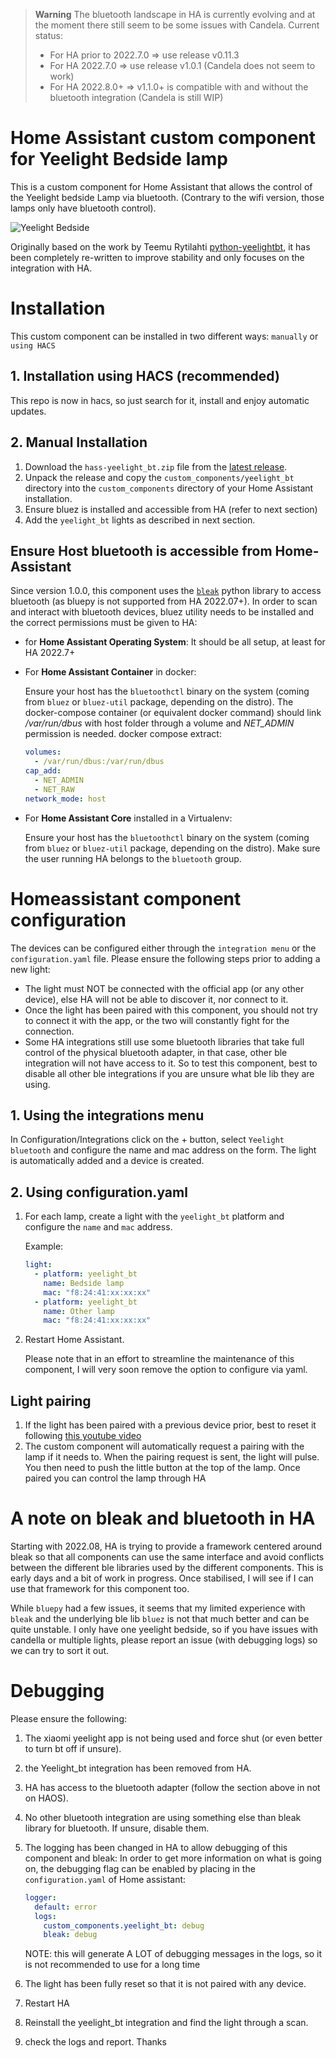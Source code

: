 > **Warning**
> The bluetooth landscape in HA is currently evolving and at the moment there still seem to be some issues with Candela.
> Current status:
>
> - For HA prior to 2022.7.0 => use release v0.11.3
> - For HA 2022.7.0 => use release v1.0.1 (Candela does not seem to work)
> - For HA 2022.8.0+ => v1.1.0+ is compatible with and without the bluetooth integration (Candela is still WIP)

# Home Assistant custom component for Yeelight Bedside lamp

This is a custom component for Home Assistant that allows the control of the Yeelight bedside Lamp via bluetooth. (Contrary to the wifi version, those lamps only have bluetooth control).

![Yeelight Bedside](yeelight-bedside.jpg)

Originally based on the work by Teemu Rytilahti [python-yeelightbt](https://github.com/rytilahti/python-yeelightbt), it has been completely re-written to improve stability and only focuses on the integration with HA.

# Installation

This custom component can be installed in two different ways: `manually` or `using HACS`

## 1. Installation using HACS (recommended)

This repo is now in hacs, so just search for it, install and enjoy automatic updates.

## 2. Manual Installation

1. Download the `hass-yeelight_bt.zip` file from the
   [latest release](https://github.com/hcoohb/hass-yeelightbt/releases/latest).
2. Unpack the release and copy the `custom_components/yeelight_bt` directory
   into the `custom_components` directory of your Home Assistant
   installation.
3. Ensure bluez is installed and accessible from HA (refer to next section)
4. Add the `yeelight_bt` lights as described in next section.

## Ensure Host bluetooth is accessible from Home-Assistant

Since version 1.0.0, this component uses the [`bleak`](https://github.com/hbldh/bleak) python library to access bluetooth (as bluepy is not supported from HA 2022.07+). In order to scan and interact with bluetooth devices, bluez utility needs to be installed and the correct permissions must be given to HA:

- for **Home Assistant Operating System**:
  It should be all setup, at least for HA 2022.7+

- For **Home Assistant Container** in docker:

  Ensure your host has the `bluetoothctl` binary on the system (coming from `bluez` or `bluez-util` package, depending on the distro).
  The docker-compose container (or equivalent docker command) should link _/var/run/dbus_ with host folder through a volume and _NET_ADMIN_ permission is needed. docker compose extract:

  ```yaml
  volumes:
    - /var/run/dbus:/var/run/dbus
  cap_add:
    - NET_ADMIN
    - NET_RAW
  network_mode: host
  ```

- For **Home Assistant Core** installed in a Virtualenv:

  Ensure your host has the `bluetoothctl` binary on the system (coming from `bluez` or `bluez-util` package, depending on the distro).
  Make sure the user running HA belongs to the `bluetooth` group.

# Homeassistant component configuration

The devices can be configured either through the `integration menu` or the `configuration.yaml` file.
Please ensure the following steps prior to adding a new light:

- The light must NOT be connected with the official app (or any other device), else HA will not be able to discover it, nor connect to it.
- Once the light has been paired with this component, you should not try to connect it with the app, or the two will constantly fight for the connection.
- Some HA integrations still use some bluetooth libraries that take full control of the physical bluetooth adapter, in that case, other ble integration will not have access to it. So to test this component, best to disable all other ble integrations if you are unsure what ble lib they are using.

## 1. Using the integrations menu

In Configuration/Integrations click on the + button, select `Yeelight bluetooth` and configure the name and mac address on the form.
The light is automatically added and a device is created.

## 2. Using configuration.yaml

1. For each lamp, create a light with the `yeelight_bt` platform and configure the `name` and `mac` address.

   Example:

   ```yaml
   light:
     - platform: yeelight_bt
       name: Bedside lamp
       mac: "f8:24:41:xx:xx:xx"
     - platform: yeelight_bt
       name: Other lamp
       mac: "f8:24:41:xx:xx:xx"
   ```

2. Restart Home Assistant.

   Please note that in an effort to streamline the maintenance of this component, I will very soon remove the option to configure via yaml.

## Light pairing

1. If the light has been paired with a previous device prior, best to reset it following [this youtube video](https://www.youtube.com/watch?v=PnjcOSgnbAM)
2. The custom component will automatically request a pairing with the lamp if it needs to. When the pairing request is sent, the light will pulse. You then need to push the little button at the top of the lamp.
   Once paired you can control the lamp through HA

# A note on bleak and bluetooth in HA

Starting with 2022.08, HA is trying to provide a framework centered around bleak so that all components can use the same interface and avoid conflicts between the different ble libraries used by the different components. This is early days and a bit of work in progress. Once stabilised, I will see if I can use that framework for this component too.

While `bluepy` had a few issues, it seems that my limited experience with `bleak` and the underlying ble lib `bluez` is not that much better and can be quite unstable.
I only have one yeelight bedside, so if you have issues with candella or multiple lights, please report an issue (with debugging logs) so we can try to sort it out.

# Debugging

Please ensure the following:

1. The xiaomi yeelight app is not being used and force shut (or even better to turn bt off if unsure).
2. the Yeelight_bt integration has been removed from HA.
3. HA has access to the bluetooth adapter (follow the section above in not on HAOS).
4. No other bluetooth integration are using something else than bleak library for bluetooth. If unsure, disable them.
5. The logging has been changed in HA to allow debugging of this component and bleak:
   In order to get more information on what is going on, the debugging flag can be enabled by placing in the `configuration.yaml` of Home assistant:

   ```yaml
   logger:
     default: error
     logs:
       custom_components.yeelight_bt: debug
       bleak: debug
   ```

   NOTE: this will generate A LOT of debugging messages in the logs, so it is not recommended to use for a long time

6. The light has been fully reset so that it is not paired with any device.
7. Restart HA
8. Reinstall the yeelight_bt integration and find the light through a scan.
9. check the logs and report. Thanks
